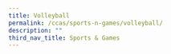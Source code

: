 ```yaml
---
title: Volleyball
permalink: /ccas/sports-n-games/volleyball/
description: ""
third_nav_title: Sports & Games
---
```

